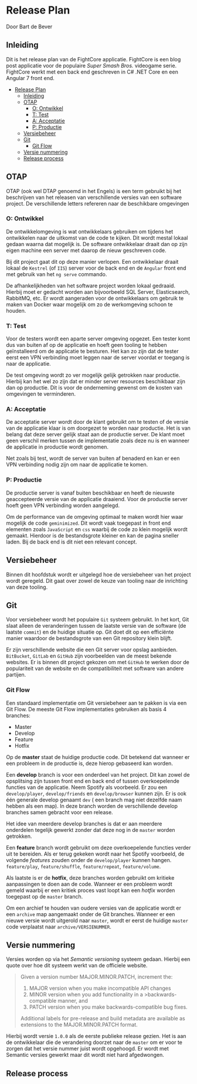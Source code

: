 # Release Plan

Door Bart de Bever

## Inleiding

Dit is het release plan van de FightCore applicatie.
FightCore is een blog post applicatie voor de populaire *Super Smash Bros.*
videogame serie.
FightCore werkt met een back end geschreven in C# .NET Core en een Angular 7
front end.

- [Release Plan](#release-plan)
  - [Inleiding](#inleiding)
  - [OTAP](#otap)
    - [O: Ontwikkel](#o-ontwikkel)
    - [T: Test](#t-test)
    - [A: Acceptatie](#a-acceptatie)
    - [P: Productie](#p-productie)
  - [Versiebeheer](#versiebeheer)
  - [Git](#git)
    - [Git Flow](#git-flow)
  - [Versie nummering](#versie-nummering)
  - [Release process](#release-process)

## OTAP

OTAP (ook wel DTAP genoemd in het Engels) is een term gebruikt bij het beschrijven
van het releasen van verschillende versies van een software project.
De verschillende letters refereren naar de beschikbare omgevingen

### O: Ontwikkel

De ontwikkelomgeving is wat ontwikkelaars gebruiken om tijdens het ontwikkelen
naar de uitkomst van de code te kijken.
Dit wordt mestal lokaal gedaan waarna dat mogelijk is.
De software ontwikkelaar draait dan op zijn eigen machine een server met daarop
de nieuw geschreven code.

Bij dit project gaat dit op deze manier verlopen.
Een ontwikkelaar draait lokaal de `Kestrel` (of `IIS`) server voor de back end en
de `Angular` front end met gebruik van het `ng serve` commando.

De afhankelijkheden van het software project worden lokaal gedraaid.
Hierbij moet er gedacht worden aan bijvoorbeeld SQL Server, Elasticsearch, RabbitMQ, etc.
Er wordt aangeraden voor de ontwikkelaars om gebruik te maken van Docker waar mogelijk
om zo de werkomgeving schoon te houden.

### T: Test

Voor de testers wordt een aparte server omgeving opgezet.
Een tester komt dus van buiten af op de applicatie en hoeft geen tooling te hebben
geïnstalleerd om de applicatie te besturen.
Het kan zo zijn dat de tester eerst een VPN verbinding moet leggen naar de server
voordat er toegang is naar de applicatie.

De test omgeving wordt zo ver mogelijk gelijk getrokken naar productie.
Hierbij kan het wel zo zijn dat er minder server resources beschikbaar zijn
dan op productie. Dit is voor de onderneming gewenst om de kosten van omgevingen
te verminderen.

### A: Acceptatie

De acceptatie server wordt door de klant gebruikt om te testen of de versie van de
applicatie klaar is om doorgezet te worden naar productie.
Het is van belang dat deze server gelijk staat aan de productie server.
De klant moet geen verschil merken tussen de implementatie zoals deze nu is
en wanneer de applicatie in productie wordt genomen.

Net zoals bij test, wordt de server van buiten af benaderd en kan er een VPN
verbinding nodig zijn om naar de applicatie te komen.

### P: Productie

De productie server is vanaf buiten beschikbaar en heeft de nieuwste geaccepteerde
versie van de applicatie draaiend. Voor de productie server hoeft geen VPN verbinding
worden aangelegd.

Om de performance van de omgeving optimaal te maken wordt hier waar mogelijk de
code `geminimized`. Dit wordt vaak toegepast in front end elementen zoals `JavaScript`
en `css` waarbij de code zo klein mogelijk wordt gemaakt.
Hierdoor is de bestandsgrote kleiner en kan de pagina sneller laden.
Bij de back end is dit niet een relevant concept.

## Versiebeheer

Binnen dit hoofdstuk wordt er uitgelegd hoe de versiebeheer van het project wordt
geregeld. Dit gaat over zowel de keuze van tooling naar de inrichting van deze tooling.

## Git

Voor versiebeheer wordt het populaire `Git` systeem gebruikt.
In het kort, Git slaat alleen de veranderingen tussen de laatste versie van de
software (de laatste `commit`) en de huidige situatie op.
Git doet dit op een efficiënte manier waardoor de bestandsgrote van een Git repository
klein blijft.

Er zijn verschillende website die een Git server voor opslag aanbieden.
`BitBucket`, `GitLab` en `GitHub` zijn voorbeelden van de meest bekende websites.
Er is binnen dit project gekozen om met `GitHub` te werken door de populariteit
van de website en de compatibiliteit met software van andere partijen.

### Git Flow

Een standaard implementatie om Git versiebeheer aan te pakken is via een Git Flow.
De meeste Git Flow implementaties gebruiken als basis 4 branches:

- Master
- Develop
- Feature
- Hotfix

Op de **master** staat de huidige productie code. Dit betekend dat wanneer er een
probleem in de productie is, deze hierop gebaseerd kan worden.

Een **develop** branch is voor een onderdeel van het project. Dit kan zowel de
opsplitsing zijn tussen front end en back end of tussen overkoepelende functies
van de applicatie.
Neem Spotify als voorbeeld. Er zou een `develop/player`, `develop/friends` en
`develop/browser` kunnen zijn. Er is ook één generale develop genaamt `dev` (
een branch mag niet dezelfde naam hebben als een map).
In deze branch worden de verschillende develop branches samen gebracht voor een
release.

Het idee van meerdere develop branches is dat er aan meerdere onderdelen tegelijk
gewerkt zonder dat deze nog in de `master` worden getrokken.

Een **feature** branch wordt gebruikt om deze overkoepelende functies verder
uit te bereiden. Als er terug gekeken wordt naar het Spotify voorbeeld,
de volgende  *features* zouden onder de `develop/player` kunnen hangen.
`feature/play`, `feature/shuffle`, `feature/repeat`, `feature/volume`.

Als laatste is er de **hotfix**, deze branches worden gebruikt om kritieke
aanpassingen te doen aan de code. Wanneer er een probleem wordt gemeld waarbij
er een kritiek proces vast loopt kan een *hotfix* worden toegepast op de `master`
branch.

Om een archief te houden van oudere versies van de applicatie wordt er een
`archive` map aangemaakt onder de Git branches.
Wanneer er een nieuwe versie wordt uitgerold naar `master`, wordt er eerst de
huidige `master` code verplaatst naar `archive/VERSIENUMMER`.

## Versie nummering

Versies worden op via het *Semantic versioning* systeem gedaan.
Hierbij een quote over hoe dit systeem werkt van de officiele website.

> Given a version number MAJOR.MINOR.PATCH, increment the:
>
>1. MAJOR version when you make incompatible API changes
>2. MINOR version when you add functionality in a >backwards-compatible manner, and
>3. PATCH version when you make backwards-compatible bug fixes.
>
> Additional labels for pre-release and build metadata are
> available as extensions to the MAJOR.MINOR.PATCH format.

Hierbij wordt versie `1.0.0` als de eerste publieke release gezien.
Het is aan de ontwikkelaar die de verandering doorzet naar de `master`
om er voor te zorgen dat het versie nummer juist wordt opgehoogd.
Er wordt met Semantic versies gewerkt maar dit wordt niet hard
afgedwongen.

## Release process